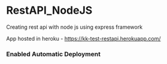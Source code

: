 # RestAPI_NodeJS

Creating rest api with node js using express framework

App hosted in heroku - https://kk-test-restapi.herokuapp.com/

### Enabled Automatic Deployment
